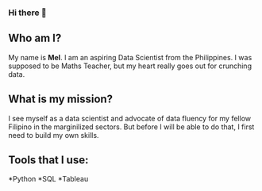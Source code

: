 ### Hi there 👋

## Who am I? 
My name is **Mel**. I am an aspiring Data Scientist from the Philippines. I was supposed to be Maths Teacher, but my heart really goes out for crunching data.

## What is my mission? 
I see myself as a data scientist and advocate of data fluency for my fellow Filipino in the marginilized sectors. But before I will be able to do that, I first need to build my own skills.

## Tools that I use:
*Python
*SQL
*Tableau

